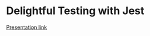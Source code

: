 Delightful Testing with Jest
============================

[Presentation link](https://jhwohlgemuth.github.io/slides-delightful-testing-with-jest)
